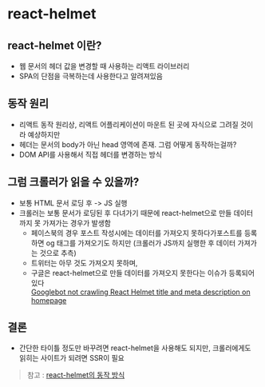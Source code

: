 # react-helmet

## react-helmet 이란?
* 웹 문서의 헤더 값을 변경할 때 사용하는 리액트 라이브러리
* SPA의 단점을 극복하는데 사용한다고 알려져있음

## 동작 원리
* 리액트 동작 원리상, 리액트 어플리케이션이 마운트 된 곳에 자식으로 그려질 것이라 예상하지만
* 헤더는 문서의 body가 아닌 head 영역에 존재. 그럼 어떻게 동작하는걸까?
* DOM API를 사용해서 직접 헤더를 변경하는 방식

## 그럼 크롤러가 읽을 수 있을까?
* 보통 HTML 문서 로딩 후 -> JS 실행
* 크롤러는 보통 문서가 로딩된 후 다녀가기 때문에 react-helmet으로 만들 데이터까지 못 가져가는 경우가 발생함
  * 페이스북의 경우 포스트 작성시에는 데이터를 가져오지 못하다가포스트를 등록하면 og 태그를 가져오기도 하지만 (크롤러가 JS까지 실행한 후 데이터 가져가는 것으로 추측)
  * 트위터는 아무 것도 가져오지 못하며, 
  * 구글은 react-helmet으로 만들 데이터를 가져오지 못한다는 이슈가 등록되어 있다   
[Googlebot not crawling React Helmet title and meta description on homepage](https://github.com/nfl/react-helmet/issues/377)
 
## 결론
* 간단한 타이틀 정도만 바꾸려면 react-helmet을 사용해도 되지만, 크롤러에게도 읽히는 사이트가 되려면 SSR이 필요
  
> 참고 : [react-helmet의 동작 방식](https://jeonghwan-kim.github.io/dev/2020/08/15/react-helmet.html)
